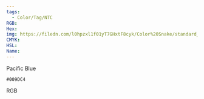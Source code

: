 ```yaml
---
tags:
  - Color/Tag/NTC
RGB:
Hex:
img: https://filedn.com/l0hpzxl1f01yT7GHxtF8cyk/Color%20Snake/standard_csv_to_svg//009DC4.svg
CMYK:
HSL:
Name:
---
```

Pacific Blue
```palette
#009DC4
```
RGB
